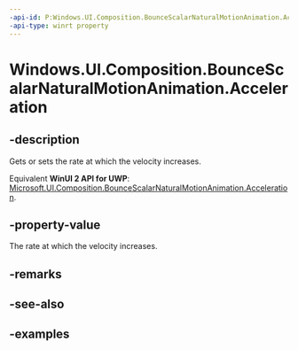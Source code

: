 ```yaml
---
-api-id: P:Windows.UI.Composition.BounceScalarNaturalMotionAnimation.Acceleration
-api-type: winrt property
---
```


<!-- Property syntax.
public float Acceleration { get;  set; }
-->

# Windows.UI.Composition.BounceScalarNaturalMotionAnimation.Acceleration

## -description

Gets or sets the rate at which the velocity increases.

Equivalent **WinUI 2 API for UWP**: [Microsoft.UI.Composition.BounceScalarNaturalMotionAnimation.Acceleration](/windows/winui/api/microsoft.ui.composition.bouncescalarnaturalmotionanimation.acceleration).

## -property-value

The rate at which the velocity increases.

## -remarks


## -see-also

## -examples

